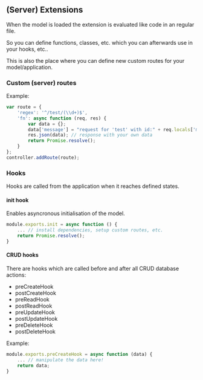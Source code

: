 ## (Server) Extensions

When the model is loaded the extension is evaluated like code in an regular file.

So you can define functions, classes, etc. which you can afterwards use in your hooks, etc..

This is also the place where you can define new custom routes for your model/application.


### Custom (server) routes

Example:

```js
var route = {
    'regex': '^/test/(\\d+)$',
    'fn': async function (req, res) {
        var data = {};
        data['message'] = "request for 'test' with id:" + req.locals['match'][1] + " overwritten!";
        res.json(data); // response with your own data
        return Promise.resolve();
    }
};
controller.addRoute(route);
```


### Hooks

Hooks are called from the application when it reaches defined states.


#### init hook

Enables asyncronous initialisation of the model.

```js
module.exports.init = async function () {
    ... // install dependencies, setup custom routes, etc.
    return Promise.resolve();
}
```


#### CRUD hooks

There are hooks which are called before and after all CRUD database actions:

* preCreateHook
* postCreateHook
* preReadHook
* postReadHook
* preUpdateHook
* postUpdateHook
* preDeleteHook
* postDeleteHook

Example:

```js
module.exports.preCreateHook = async function (data) {
    ... // manipulate the data here!
    return data;
}
```